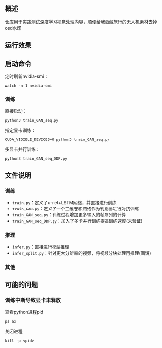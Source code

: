 ## 概述
仓库用于实践测试深度学习视觉处理内容，顺便给我西藏旅行的无人机素材去掉osd水印

## 运行效果

## 启动命令
定时刷新nvidia-smi：
```
watch -n 1 nvidia-smi
```
### 训练
直接启动：
```
python3 train_GAN_seq.py
```
指定显卡训练：
```
CUDA_VISIBLE_DEVICES=0 python3 train_GAN_seq.py
```
多显卡并行训练：
```
python3 train_GAN_seq_DDP.py
```

## 文件说明
### 训练
+ `train.py`：定义了u-net+LSTM网络，并直接进行训练
+ `train_GAN.py`：定义了一个三维卷积网络作为判别器进行对抗训练
+ `train_GAN_seq.py`：训练过程增加更多输入的帧序列的计算
+ `train_GAN_seq_DDP.py`：加入了多卡并行训练提高训练速度(未验证)
### 推理
+ `infer.py`：直接进行模型推理
+ `infer_split.py`：针对更大分辨率的视频，将视频分块处理再推理(画饼)
### 其他


## 可能的问题
### 训练中断导致显卡未释放
查看python进程pid
```
ps ax
```
关闭进程
```
kill -p <pid>
```
